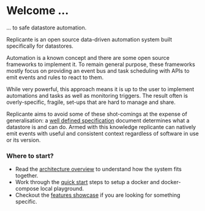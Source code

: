 # Welcome ...
... to safe datastore automation.

Replicante is an open source data-driven automation system built specifically for datastores.

Automation is a known concept and there are some open source frameworks to implement it.
To remain general purpose, these frameworks mostly focus on providing an event bus and task
scheduling with APIs to emit events and rules to react to them.

While very powerful, this approach means it is up to the user to implement automations and tasks
as well as monitoring triggers.
The result often is overly-specific, fragile, set-ups that are hard to manage and share.

Replicante aims to avoid some of these shot-comings at the expense of generalisation:
a [well defined specification](https://www.replicante.io/docs/specs/master/) document determines
what a datastore is and can do.
Armed with this knowledge replicante can natively emit events with useful and consistent context
regardless of software in use or its version.


### Where to start?

  * Read the [architecture overview](first-steps/architecture.md) to understand how the system fits together.
  * Work through the [quick start](first-steps/quickstart.md) steps to setup a docker and docker-compose local playground.
  * Checkout the [features showcase](first-steps/features.md) if you are looking for something specific.
